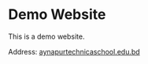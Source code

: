 # Demo Website
This is a demo website.

Address: [aynapurtechnicaschool.edu.bd](aynapurtechnicaschool.edu.bd)
